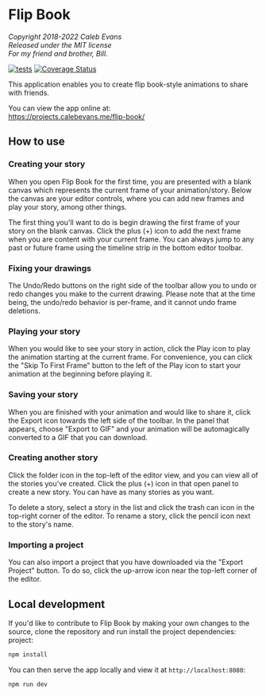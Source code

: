 # Flip Book

*Copyright 2018-2022 Caleb Evans*  
*Released under the MIT license*  
*For my friend and brother, Bill.*

[![tests](https://github.com/caleb531/flip-book/actions/workflows/tests.yml/badge.svg)](https://github.com/caleb531/flip-book/actions/workflows/tests.yml)
[![Coverage Status](https://coveralls.io/repos/github/caleb531/flip-book/badge.svg?branch=main)](https://coveralls.io/github/caleb531/flip-book?branch=main)

This application enables you to create flip book-style animations to share with
friends.

You can view the app online at:  
https://projects.calebevans.me/flip-book/

## How to use

### Creating your story

When you open Flip Book for the first time, you are presented with a blank
canvas which represents the current frame of your animation/story. Below the
canvas are your editor controls, where you can add new frames and play your
story, among other things.

The first thing you'll want to do is begin drawing the first frame of your story
on the blank canvas. Click the plus (+) icon to add the next frame when you are
content with your current frame. You can always jump to any past or future frame
using the timeline strip in the bottom editor toolbar.

### Fixing your drawings

The Undo/Redo buttons on the right side of the toolbar allow you to undo or redo
changes you make to the current drawing. Please note that at the time being, the
undo/redo behavior is per-frame, and it cannot undo frame deletions.

### Playing your story

When you would like to see your story in action, click the Play icon to play the
animation starting at the current frame. For convenience, you can click the
"Skip To First Frame" button to the left of the Play icon to start your
animation at the beginning before playing it.

### Saving your story

When you are finished with your animation and would like to share it, click the
Export icon towards the left side of the toolbar. In the panel that appears,
choose "Export to GIF" and your animation will be automagically converted to a
GIF that you can download.

### Creating another story

Click the folder icon in the top-left of the editor view, and you can view all
of the stories you've created. Click the plus (+) icon in that open panel to
create a new story. You can have as many stories as you want.

To delete a story, select a story in the list and click the trash can icon in
the top-right corner of the editor. To rename a story, click the pencil icon
next to the story's name.

### Importing a project

You can also import a project that you have downloaded via the "Export Project"
button. To do so, click the up-arrow icon near the top-left corner of the
editor.

## Local development

If you'd like to contribute to Flip Book by making your own changes to the
source, clone the repository and run install the project dependencies:
project:

```sh
npm install
```

You can then serve the app locally and view it at `http://localhost:8080`:

```sh
npm run dev
```

